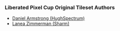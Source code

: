 ### Liberated Pixel Cup Original Tileset Authors

- [Daniel Armstrong (HughSpectrum)](https://opengameart.org/user/2535)
- [Lanea Zimmerman (Sharm)](https://opengameart.org/user/1727)
